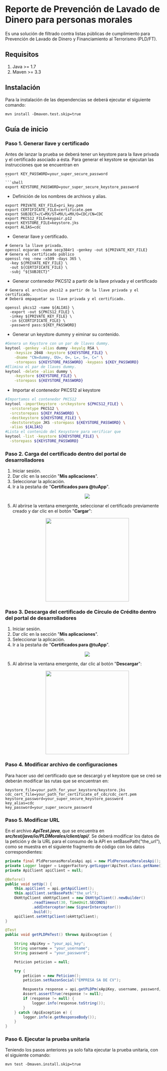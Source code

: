 # Reporte de Prevención de Lavado de Dinero para personas morales

Es una solución de filtrado contra listas públicas de cumplimiento para Prevención de Lavado de Dinero y Financiamiento al Terrorismo (PLD/FT).

## Requisitos

1. Java >= 1.7
2. Maven >= 3.3
## Instalación

Para la instalación de las dependencias se deberá ejecutar el siguiente comando:
```shell
mvn install -Dmaven.test.skip=true
```
## Guía de inicio

### Paso 1. Generar llave y certificado

Antes de lanzar la prueba se deberá tener un keystore para la llave privada y el certificado asociado a ésta.
Para generar el keystore se ejecutan las instrucciones que se encuentran en

```shell
export KEY_PASSWORD=your_super_secure_password
``
```shell
export KEYSTORE_PASSWORD=your_super_secure_keystore_password
```
- Definición de los nombres de archivos y alias.
```shell
export PRIVATE_KEY_FILE=pri_key.pem
export CERTIFICATE_FILE=certificate.pem
export SUBJECT=/C=MX/ST=MX/L=MX/O=CDC/CN=CDC
export PKCS12_FILE=keypair.p12
export KEYSTORE_FILE=keystore.jks
export ALIAS=cdc
```
- Generar llave y certificado.
```shell
# Genera la llave privada.
openssl ecparam -name secp384r1 -genkey -out ${PRIVATE_KEY_FILE}
# Genera el certificado público
openssl req -new -x509 -days 365 \
  -key ${PRIVATE_KEY_FILE} \
  -out ${CERTIFICATE_FILE} \
  -subj "${SUBJECT}"
```
- Generar contenedor PKCS12 a partir de la llave privada y el certificado
```shell
# Genera el archivo pkcs12 a partir de la llave privada y el certificado.
# Deberá empaquetar su llave privada y el certificado.

openssl pkcs12 -name ${ALIAS} \
  -export -out ${PKCS12_FILE} \
  -inkey ${PRIVATE_KEY_FILE} \
  -in ${CERTIFICATE_FILE} \
  -password pass:${KEY_PASSWORD}
```
- Generar un keystore dummy y eiminar su contenido.
```sh
#Genera un Keystore con un par de llaves dummy.
keytool -genkey -alias dummy -keyalg RSA \
    -keysize 2048 -keystore ${KEYSTORE_FILE} \
    -dname "CN=dummy, OU=, O=, L=, S=, C=" \
    -storepass ${KEYSTORE_PASSWORD} -keypass ${KEY_PASSWORD}
#Elimina el par de llaves dummy.
keytool -delete -alias dummy \
    -keystore ${KEYSTORE_FILE} \
    -storepass ${KEYSTORE_PASSWORD}
```
- Importar el contenedor PKCS12 al keystore
```sh
#Importamos el contenedor PKCS12
keytool -importkeystore -srckeystore ${PKCS12_FILE} \
  -srcstoretype PKCS12 \
  -srcstorepass ${KEY_PASSWORD} \
  -destkeystore ${KEYSTORE_FILE} \
  -deststoretype JKS -storepass ${KEYSTORE_PASSWORD} \
  -alias ${ALIAS}
#Lista el contenido del Kesystore para verificar que
keytool -list -keystore ${KEYSTORE_FILE} \
  -storepass ${KEYSTORE_PASSWORD}
```
### Paso 2. Carga del certificado dentro del portal de desarrolladores

 1. Iniciar sesión.
 2. Dar clic en la sección "**Mis aplicaciones**".
 3. Seleccionar la aplicación.
 4. Ir a la pestaña de "**Certificados para @tuApp**".
    <p align="center">
      <img src="https://github.com/APIHub-CdC/imagenes-cdc/blob/master/applications.png">
    </p>
 5. Al abrirse la ventana emergente, seleccionar el certificado previamente creado y dar clic en el botón "**Cargar**":
    <p align="center">
      <img src="https://github.com/APIHub-CdC/imagenes-cdc/blob/master/upload_cert.png" width="268">
    </p>
    
### Paso 3. Descarga del certificado de Círculo de Crédito dentro del portal de desarrolladores

 1. Iniciar sesión.
 2. Dar clic en la sección "**Mis aplicaciones**".
 3. Seleccionar la aplicación.
 4. Ir a la pestaña de "**Certificados para @tuApp**".
    <p align="center">
        <img src="https://github.com/APIHub-CdC/imagenes-cdc/blob/master/applications.png">
    </p>
 5. Al abrirse la ventana emergente, dar clic al botón "**Descargar**":
    <p align="center">
        <img src="https://github.com/APIHub-CdC/imagenes-cdc/blob/master/download_cert.png" width="268">
    </p>
    
### Paso 4. Modificar archivo de configuraciones

Para hacer uso del certificado que se descargó y el keystore que se creó se deberán modificar las rutas que se encuentran en:

```properties
keystore_file=your_path_for_your_keystore/keystore.jks
cdc_cert_file=your_path_for_certificate_of_cdc/cdc_cert.pem
keystore_password=your_super_secure_keystore_password
key_alias=cdc
key_password=your_super_secure_password
```
### Paso 5. Modificar URL

En el archivo ***ApiTest.java***, que se encuentra en ***src/test/java/io/PLDMorales/client/api/***. Se deberá modificar los datos de la petición y de la URL para el consumo de la API en setBasePath("the_url"), como se muestra en el siguiente fragmento de código con los datos correspondientes:

```java
private final PldPersonasMoralesApi api = new PldPersonasMoralesApi();
private Logger logger = LoggerFactory.getLogger(ApiTest.class.getName());
private ApiClient apiClient = null;

@Before()
public void setUp() {
	this.apiClient = api.getApiClient();
	this.apiClient.setBasePath("the_url");
	OkHttpClient okHttpClient = new OkHttpClient().newBuilder()
		    .readTimeout(30, TimeUnit.SECONDS)
		    .addInterceptor(new SignerInterceptor())
		    .build();
	apiClient.setHttpClient(okHttpClient);
}

@Test
public void getPLDPmTest() throws ApiException {

	String xApiKey = "your_api_key";
	String username = "your_username";
	String password = "your_password";

	Peticion peticion = null;

	try {
		peticion = new Peticion();
		peticion.setRazonSocial("EMPRESA SA DE CV");

		Respuesta response = api.getPLDPm(xApiKey, username, password, peticion);
		Assert.assertTrue(response != null);
		if (response != null) {
			logger.info(response.toString());
		}
	} catch (ApiException e) {
		logger.info(e.getResponseBody());
	}
}
```
### Paso 6. Ejecutar la prueba unitaria

Teniendo los pasos anteriores ya solo falta ejecutar la prueba unitaria, con el siguiente comando:
```shell
mvn test -Dmaven.install.skip=true
```
